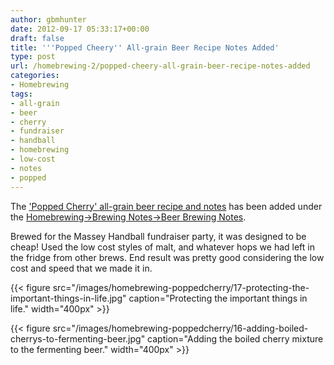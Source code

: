 ```yaml
---
author: gbmhunter
date: 2012-09-17 05:33:17+00:00
draft: false
title: '''Popped Cheery'' All-grain Beer Recipe Notes Added'
type: post
url: /homebrewing-2/popped-cheery-all-grain-beer-recipe-notes-added
categories:
- Homebrewing
tags:
- all-grain
- beer
- cherry
- fundraiser
- handball
- homebrewing
- low-cost
- notes
- popped
---
```


The ['Popped Cherry' all-grain beer recipe and notes](/homebrewing/brewing-notes/popped-cherry) has been added under the [Homebrewing->Brewing Notes->Beer Brewing Notes](/homebrewing/brewing-notes/index-of-brewing-notes).

Brewed for the Massey Handball fundraiser party, it was designed to be cheap! Used the low cost styles of malt, and whatever hops we had left in the fridge from other brews. End result was pretty good considering the low cost and speed that we made it in.

{{< figure src="/images/homebrewing-poppedcherry/17-protecting-the-important-things-in-life.jpg" caption="Protecting the important things in life."  width="400px" >}}

{{< figure src="/images/homebrewing-poppedcherry/16-adding-boiled-cherrys-to-fermenting-beer.jpg" caption="Adding the boiled cherry mixture to the fermenting beer."  width="400px" >}}
